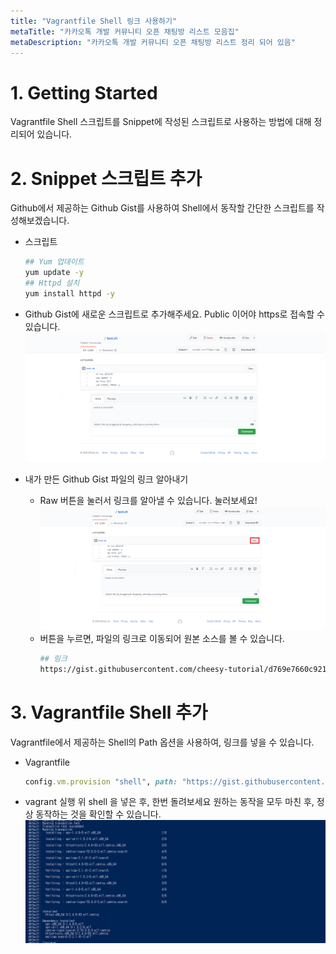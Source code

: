 ```yaml
---
title: "Vagrantfile Shell 링크 사용하기"
metaTitle: "카카오톡 개발 커뮤니티 오픈 채팅방 리스트 모음집"
metaDescription: "카카오톡 개발 커뮤니티 오픈 채팅방 리스트 정리 되어 있음"
---
```

 

# 1. Getting Started
Vagrantfile Shell 스크립트를 Snippet에 작성된 스크립트로 사용하는 방법에 대해 정리되어 있습니다.

# 2. Snippet 스크립트 추가
Github에서 제공하는 Github Gist를 사용하여 Shell에서 동작할 간단한 스크립트를 작성해보겠습니다.

- 스크립트
    ``` bash
    ## Yum 업데이트
    yum update -y
    ## Httpd 설치
    yum install httpd -y
    ```

- Github Gist에 새로운 스크립트로 추가해주세요. Public 이어야 https로 접속할 수 있습니다.
    ![ex_screenshot](./assets//github_gist_1.png)

- 내가 만든 Github Gist 파일의 링크 알아내기
    - Raw 버튼을 눌러서 링크를 알아낼 수 있습니다. 눌러보세요!
    ![ex_screenshot](./assets//github_gist_2.png)
    - 버튼을 누르면, 파일의 링크로 이동되어 원본 소스를 볼 수 있습니다.
        ``` bash
        ## 링크
        https://gist.githubusercontent.com/cheesy-tutorial/d769e7660c9212e62a97911cd214b8d2/raw/f43362189e3e1110c712ea667b370d84b96815e7/test.sh
        ```

# 3. Vagrantfile Shell 추가
Vagrantfile에서 제공하는 Shell의 Path 옵션을 사용하여, 링크를 넣을 수 있습니다.

- Vagrantfile
    ``` ruby
    config.vm.provision "shell", path: "https://gist.githubusercontent.com/cheesy-tutorial/d769e7660c9212e62a97911cd214b8d2/raw/f43362189e3e1110c712ea667b370d84b96815e7/test.sh"
    ```
    
- vagrant 실행
위 shell 을 넣은 후, 한번 돌려보세요 원하는 동작을 모두 마친 후, 정상 동작하는 것을 확인할 수 있습니다.
![ex_screenshot](./assets//github_gist_3.png)

